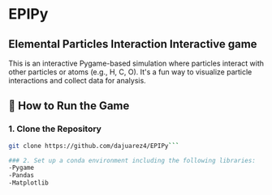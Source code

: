 # EPIPy
Elemental Particles Interaction Interactive game
---
This is an interactive Pygame-based simulation where particles interact with other particles or atoms (e.g., H, C, O). It's a fun way to visualize particle interactions and collect data for analysis.

## 🚀 How to Run the Game

### 1. Clone the Repository

```bash
git clone https://github.com/dajuarez4/EPIPy```

### 2. Set up a conda environment including the following libraries:
-Pygame
-Pandas
-Matplotlib

